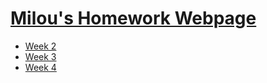 # [Milou's Homework Webpage](https://miloubis.github.io/DataProcessing/)
- [Week 2](https://miloubis.github.io/DataProcessing/Homework/week-2/index.html)
- [Week 3](https://miloubis.github.io/DataProcessing/Homework/week-3/barchart.html)
- [Week 4](https://miloubis.github.io/DataProcessing/Homework/week-4/map.html)
